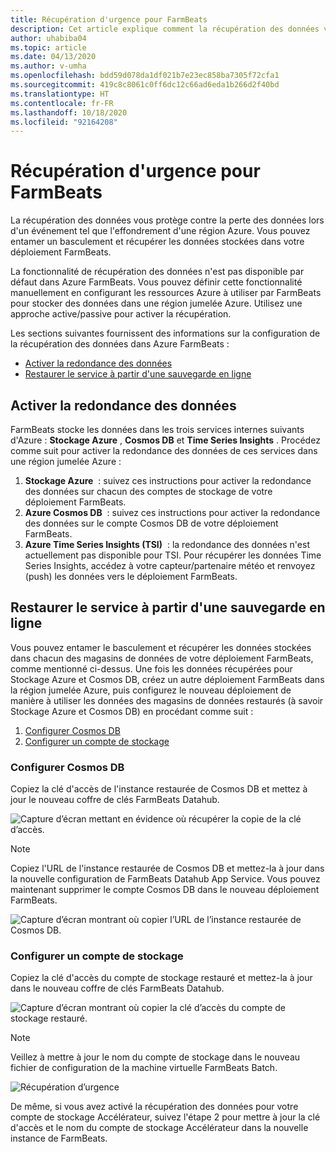 ```yaml
---
title: Récupération d'urgence pour FarmBeats
description: Cet article explique comment la récupération des données vous protège contre la perte de vos données.
author: uhabiba04
ms.topic: article
ms.date: 04/13/2020
ms.author: v-umha
ms.openlocfilehash: bdd59d078da1df021b7e23ec858ba7305f72cfa1
ms.sourcegitcommit: 419c8c8061c0ff6dc12c66ad6eda1b266d2f40bd
ms.translationtype: HT
ms.contentlocale: fr-FR
ms.lasthandoff: 10/18/2020
ms.locfileid: "92164208"
---
```

# <a name="disaster-recovery-for-farmbeats"></a>Récupération d'urgence pour FarmBeats

La récupération des données vous protège contre la perte des données lors d'un événement tel que l'effondrement d'une région Azure. Vous pouvez entamer un basculement et récupérer les données stockées dans votre déploiement FarmBeats.

La fonctionnalité de récupération des données n'est pas disponible par défaut dans Azure FarmBeats. Vous pouvez définir cette fonctionnalité manuellement en configurant les ressources Azure à utiliser par FarmBeats pour stocker des données dans une région jumelée Azure. Utilisez une approche active/passive pour activer la récupération.

Les sections suivantes fournissent des informations sur la configuration de la récupération des données dans Azure FarmBeats :

- [Activer la redondance des données](#enable-data-redundancy)
- [Restaurer le service à partir d'une sauvegarde en ligne](#restore-service-from-online-backup)


## <a name="enable-data-redundancy"></a>Activer la redondance des données

FarmBeats stocke les données dans les trois services internes suivants d'Azure : **Stockage Azure** , **Cosmos DB** et **Time Series Insights** . Procédez comme suit pour activer la redondance des données de ces services dans une région jumelée Azure :

1.  **Stockage Azure**  : suivez ces instructions pour activer la redondance des données sur chacun des comptes de stockage de votre déploiement FarmBeats.
2.  **Azure Cosmos DB**  : suivez ces instructions pour activer la redondance des données sur le compte Cosmos DB de votre déploiement FarmBeats.
3.  **Azure Time Series Insights (TSI)**  : la redondance des données n'est actuellement pas disponible pour TSI. Pour récupérer les données Time Series Insights, accédez à votre capteur/partenaire météo et renvoyez (push) les données vers le déploiement FarmBeats.

## <a name="restore-service-from-online-backup"></a>Restaurer le service à partir d'une sauvegarde en ligne

Vous pouvez entamer le basculement et récupérer les données stockées dans chacun des magasins de données de votre déploiement FarmBeats, comme mentionné ci-dessus. Une fois les données récupérées pour Stockage Azure et Cosmos DB, créez un autre déploiement FarmBeats dans la région jumelée Azure, puis configurez le nouveau déploiement de manière à utiliser les données des magasins de données restaurés (à savoir Stockage Azure et Cosmos DB) en procédant comme suit :

1. [Configurer Cosmos DB](#configure-cosmos-db)
2. [Configurer un compte de stockage](#configure-storage-account)


### <a name="configure-cosmos-db"></a>Configurer Cosmos DB

Copiez la clé d'accès de l'instance restaurée de Cosmos DB et mettez à jour le nouveau coffre de clés FarmBeats Datahub.


  ![Capture d’écran mettant en évidence où récupérer la copie de la clé d’accès.](./media/disaster-recovery-for-farmbeats/key-vault-secrets.png)

> [!NOTE]
> Copiez l'URL de l'instance restaurée de Cosmos DB et mettez-la à jour dans la nouvelle configuration de FarmBeats Datahub App Service. Vous pouvez maintenant supprimer le compte Cosmos DB dans le nouveau déploiement FarmBeats.

  ![Capture d’écran montrant où copier l’URL de l’instance restaurée de Cosmos DB.](./media/disaster-recovery-for-farmbeats/configuration.png)

### <a name="configure-storage-account"></a>Configurer un compte de stockage

Copiez la clé d'accès du compte de stockage restauré et mettez-la à jour dans le nouveau coffre de clés FarmBeats Datahub.

![Capture d’écran montrant où copier la clé d’accès du compte de stockage restauré.](./media/disaster-recovery-for-farmbeats/key-vault-7-secrets.png)

>[!NOTE]
> Veillez à mettre à jour le nom du compte de stockage dans le nouveau fichier de configuration de la machine virtuelle FarmBeats Batch.

![Récupération d’urgence](./media/disaster-recovery-for-farmbeats/batch-prep-files.png)

De même, si vous avez activé la récupération des données pour votre compte de stockage Accélérateur, suivez l'étape 2 pour mettre à jour la clé d'accès et le nom du compte de stockage Accélérateur dans la nouvelle instance de FarmBeats.
